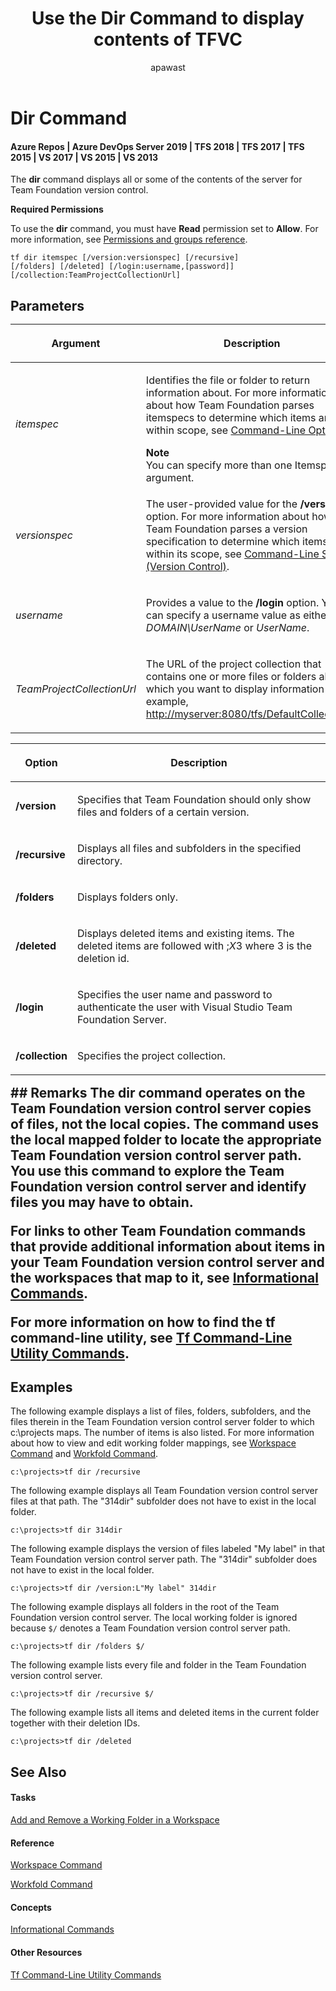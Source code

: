 ﻿---
title: Use the Dir Command to display contents of TFVC
titleSuffix: Azure Repos
description: Displays all or some of the contents of the server for Team Foundation version control using the Dir command
ms.assetid: 1e226700-a685-4c42-970b-fa6fd764726f
ms.technology: devops-code-tfvc
ms.author: apawast
author: apawast
ms.topic: reference
ms.date: 08/10/2016
monikerRange: '>= tfs-2015'
---


# Dir Command

#### Azure Repos | Azure DevOps Server 2019 | TFS 2018 | TFS 2017 | TFS 2015 | VS 2017 | VS 2015 | VS 2013

The **dir** command displays all or some of the contents of the server for Team Foundation version control.

**Required Permissions**

To use the **dir** command, you must have **Read** permission set to **Allow**. For more 
information, see [Permissions and groups reference](../../organizations/security/permissions.md).

```
tf dir itemspec [/version:versionspec] [/recursive] 
[/folders] [/deleted] [/login:username,[password]] [/collection:TeamProjectCollectionUrl]
```

## Parameters<table>
<thead>
<tr>
<th><p><strong>Argument</strong></p></th>
<th><p><strong>Description</strong></p></th>
</tr>
</thead>
<tbody>
<tr>
<td><p><i>itemspec</i></p></td>
<td><p>Identifies the file or folder to return information about. For more information about how Team Foundation parses itemspecs to determine which items are within scope, see <a href="https://msdn.microsoft.com/library/4y2ash30">Command-Line Options</a>.</p>
<div class="alert">
<div class="mtps-table" xmlns="http://www.w3.org/1999/xhtml">
<div class="mtps-row">
<strong>Note</strong>
</div>
<div class="mtps-row">
You can specify more than one Itemspec argument.
</div>
</div>
</div></td>
</tr>
<tr>
<td><p><i>versionspec</i></p></td>
<td><p>The user-provided value for the <strong>/version</strong> option. For more information about how Team Foundation parses a version specification to determine which items are within its scope, see <a href="https://msdn.microsoft.com/library/56f7w6be">Command-Line Syntax (Version Control)</a>.</p></td>
</tr>
<tr>
<td><p><i>username</i></p></td>
<td><p>Provides a value to the <strong>/login</strong> option. You can specify a username value as either <i>DOMAIN\UserName</i> or <i>UserName</i>.</p></td>
</tr>
<tr>
<td><p><i>TeamProjectCollectionUrl</i></p></td>
<td><p>The URL of the project collection that contains one or more files or folders about which you want to display information (for example, <a href="http://myserver:8080/tfs/DefaultCollection/" data-raw-source="http://myserver:8080/tfs/DefaultCollection/">http://myserver:8080/tfs/DefaultCollection/</a>).</p></td>
</tr>
</tbody>
</table>

<table>
<thead>
<tr>
<th><p><strong>Option</strong></p></th>
<th><p><strong>Description</strong></p></th>
</tr>
</thead>
<tbody>
<tr>
<td><p><strong>/version</strong></p></td>
<td><p>Specifies that Team Foundation should only show files and folders of a certain version.</p></td>
</tr>
<tr>
<td><p><strong>/recursive</strong></p></td>
<td><p>Displays all files and subfolders in the specified directory.</p></td>
</tr>
<tr>
<td><p><strong>/folders</strong></p></td>
<td><p>Displays folders only.</p></td>
</tr>
<tr>
<td><p><strong>/deleted</strong></p></td>
<td><p>Displays deleted items and existing items. The deleted items are followed with ;<em>X</em>3 where 3 is the deletion id.</p></td>
</tr>
<tr>
<td><p><strong>/login</strong></p></td>
<td><p>Specifies the user name and password to authenticate the user with Visual Studio Team Foundation Server.</p></td>
</tr>
<tr>
<td><p><strong>/collection</strong></p></td>
<td><p>Specifies the project collection.</p></td>
</tr>
</tbody>
</table>
## Remarks
The <strong>dir</strong> command operates on the Team Foundation version control server copies of files, not the local copies. The command uses the local mapped folder to locate the appropriate Team Foundation version control server path. You use this command to explore the Team Foundation version control server and identify files you may have to obtain.

For links to other Team Foundation commands that provide additional information about items in your Team Foundation version control server and the workspaces that map to it, see [Informational Commands](https://msdn.microsoft.com/library/ms181450).

For more information on how to find the **tf** command-line utility, see [Tf Command-Line Utility Commands](https://msdn.microsoft.com/library/z51z7zy0).
## Examples
The following example displays a list of files, folders, subfolders, and the files therein in the Team Foundation version control server folder to which c:\\projects maps. The number of items is also listed. For more information about how to view and edit working folder mappings, see [Workspace Command](workspace-command.md) and [Workfold Command](workfold-command.md).

```
c:\projects>tf dir /recursive
```

The following example displays all Team Foundation version control server files at that path. The "314dir" subfolder does not have to exist in the local folder.

```
c:\projects>tf dir 314dir
```

The following example displays the version of files labeled "My label" in that Team Foundation version control server path. The "314dir" subfolder does not have to exist in the local folder.

```
c:\projects>tf dir /version:L"My label" 314dir
```

The following example displays all folders in the root of the Team Foundation version control server. The local working folder is ignored because `$/` denotes a Team Foundation version control server path.

```
c:\projects>tf dir /folders $/
```

The following example lists every file and folder in the Team Foundation version control server.

```
c:\projects>tf dir /recursive $/
```

The following example lists all items and deleted items in the current folder together with their deletion IDs.

```
c:\projects>tf dir /deleted
```

## See Also

#### Tasks

[Add and Remove a Working Folder in a Workspace](https://msdn.microsoft.com/library/ms181386)

#### Reference

[Workspace Command](workspace-command.md)

[Workfold Command](workfold-command.md)

#### Concepts

[Informational Commands](https://msdn.microsoft.com/library/ms181450)

#### Other Resources

[Tf Command-Line Utility Commands](https://msdn.microsoft.com/library/z51z7zy0)
